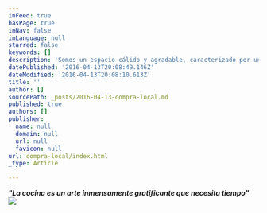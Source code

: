 ```yaml
---
inFeed: true
hasPage: true
inNav: false
inLanguage: null
starred: false
keywords: []
description: 'Somos un espacio cálido y agradable, caracterizado por una cocina honesta y sencilla, donde lo que brillan son los ingredientes y el respeto por los mismos. Reintentamos los sanduches llevándolos a un nuevo nivel, usamos ingredientes locales y de pequeños productores, elaboramos nuestros panes y '
datePublished: '2016-04-13T20:08:49.146Z'
dateModified: '2016-04-13T20:08:10.613Z'
title: ''
author: []
sourcePath: _posts/2016-04-13-compra-local.md
published: true
authors: []
publisher:
  name: null
  domain: null
  url: null
  favicon: null
url: compra-local/index.html
_type: Article

---
```

**_"La cocina es un arte inmensamente gratificante que necesita tiempo"_**
![](https://the-grid-user-content.s3-us-west-2.amazonaws.com/523a7740-977e-4e53-8635-3bdaa815c2d2.jpg)